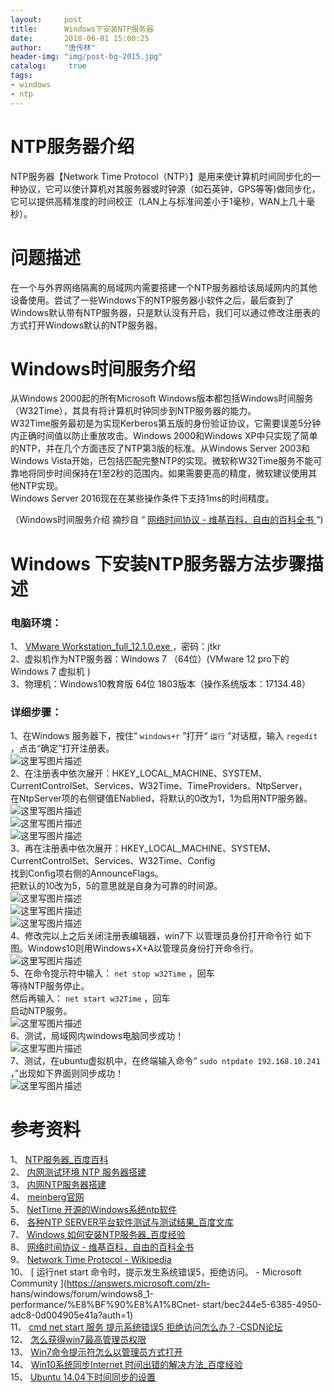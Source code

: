 ```yaml
---
layout:		post
title: 		Windows下安装NTP服务器
date: 		2018-06-01 15:00:25
author:		"唐传林"
header-img: "img/post-bg-2015.jpg"
catalog:	 true
tags:
- windows
- ntp
---
```

#  NTP服务器介绍

NTP服务器【Network Time
Protocol（NTP）】是用来使计算机时间同步化的一种协议，它可以使计算机对其服务器或时钟源（如石英钟，GPS等等)做同步化，它可以提供高精准度的时间校正（LAN上与标准间差小于1毫秒，WAN上几十毫秒）。

#  问题描述

在一个与外界网络隔离的局域网内需要搭建一个NTP服务器给该局域网内的其他设备使用。尝试了一些Windows下的NTP服务器小软件之后，最后查到了Windows默认带有NTP服务器，只是默认没有开启，我们可以通过修改注册表的方式打开Windows默认的NTP服务器。

#  Windows时间服务介绍

从Windows 2000起的所有Microsoft
Windows版本都包括Windows时间服务（W32Time），其具有将计算机时钟同步到NTP服务器的能力。  
W32Time服务最初是为实现Kerberos第五版的身份验证协议，它需要误差5分钟内正确时间值以防止重放攻击。Windows 2000和Windows
XP中只实现了简单的NTP，并在几个方面违反了NTP第3版的标准。从Windows Server 2003和Windows
Vista开始，已包括匹配完整NTP的实现。微软称W32Time服务不能可靠地将同步时间保持在1至2秒的范围内。如果需要更高的精度，微软建议使用其他NTP实现。  
Windows Server 2016现在在某些操作条件下支持1ms的时间精度。

（Windows时间服务介绍 摘抄自 “ [ 网络时间协议 - 维基百科，自由的百科全书
](https://zh.wikipedia.org/wiki/%E7%B6%B2%E8%B7%AF%E6%99%82%E9%96%93%E5%8D%94%E5%AE%9A#Windows%E6%97%B6%E9%97%B4%E6%9C%8D%E5%8A%A1)
“)

#  Windows 下安装NTP服务器方法步骤描述

###  电脑环境：

1、 [ VMware Workstation_full_12.1.0.exe
](https://pan.baidu.com/s/1et6hqiXW5uCg3ZYJoB3EoA) ，密码：jtkr  
2、虚拟机作为NTP服务器：Windows 7 （64位）(VMware 12 pro下的Windows 7 虚拟机 )  
3、物理机：Windows10教育版 64位 1803版本（操作系统版本：17134.48）

###  详细步骤：

1、在Windows 服务器下，按住“ ` windows+r ` ”打开“ ` 运行 ` ”对话框，输入 ` regedit `
，点击“确定”打开注册表。  
![这里写图片描述](http://img-blog.csdn.net/20180601104732388?watermark/2/text/aHR0cHM6Ly9ibG9nLmNzZG4ubmV0L1RhbmdfQ2h1YW5saW4=/font/5a6L5L2T/fontsize/400/fill/I0JBQkFCMA==/dissolve/70)  
2、在注册表中依次展开：HKEY_LOCAL_MACHINE、SYSTEM、CurrentControlSet、Services、W32Time、TimeProviders、NtpServer，  
在NtpServer项的右侧键值ENablied，将默认的0改为1，1为启用NTP服务器。  
![这里写图片描述](http://img-blog.csdn.net/20180601105045238?watermark/2/text/aHR0cHM6Ly9ibG9nLmNzZG4ubmV0L1RhbmdfQ2h1YW5saW4=/font/5a6L5L2T/fontsize/400/fill/I0JBQkFCMA==/dissolve/70)  
![这里写图片描述](http://img-blog.csdn.net/2018060110531145?watermark/2/text/aHR0cHM6Ly9ibG9nLmNzZG4ubmV0L1RhbmdfQ2h1YW5saW4=/font/5a6L5L2T/fontsize/400/fill/I0JBQkFCMA==/dissolve/70)  
![这里写图片描述](http://img-blog.csdn.net/20180601105328288?watermark/2/text/aHR0cHM6Ly9ibG9nLmNzZG4ubmV0L1RhbmdfQ2h1YW5saW4=/font/5a6L5L2T/fontsize/400/fill/I0JBQkFCMA==/dissolve/70)  
3、再在注册表中依次展开：HKEY_LOCAL_MACHINE、SYSTEM、CurrentControlSet、Services、W32Time、Config  
找到Config项右侧的AnnounceFlags。  
把默认的10改为5，5的意思就是自身为可靠的时间源。  
![这里写图片描述](http://img-blog.csdn.net/20180601105805783?watermark/2/text/aHR0cHM6Ly9ibG9nLmNzZG4ubmV0L1RhbmdfQ2h1YW5saW4=/font/5a6L5L2T/fontsize/400/fill/I0JBQkFCMA==/dissolve/70)  
![这里写图片描述](http://img-blog.csdn.net/20180601105812626?watermark/2/text/aHR0cHM6Ly9ibG9nLmNzZG4ubmV0L1RhbmdfQ2h1YW5saW4=/font/5a6L5L2T/fontsize/400/fill/I0JBQkFCMA==/dissolve/70)  
![这里写图片描述](http://img-blog.csdn.net/20180601105820134?watermark/2/text/aHR0cHM6Ly9ibG9nLmNzZG4ubmV0L1RhbmdfQ2h1YW5saW4=/font/5a6L5L2T/fontsize/400/fill/I0JBQkFCMA==/dissolve/70)  
4、修改完以上之后关闭注册表编辑器，win7下  以管理员身份打开命令行  如下图。Windows10则用Windows+X+A以管理员身份打开命令行。  
![这里写图片描述](http://img-blog.csdn.net/20180601111833480?watermark/2/text/aHR0cHM6Ly9ibG9nLmNzZG4ubmV0L1RhbmdfQ2h1YW5saW4=/font/5a6L5L2T/fontsize/400/fill/I0JBQkFCMA==/dissolve/70)  
5、在命令提示符中输入： ` net stop w32Time ` ，回车  
等待NTP服务停止。  
然后再输入： ` net start w32Time ` ，回车  
启动NTP服务。  
![这里写图片描述](http://img-blog.csdn.net/20180601112253482?watermark/2/text/aHR0cHM6Ly9ibG9nLmNzZG4ubmV0L1RhbmdfQ2h1YW5saW4=/font/5a6L5L2T/fontsize/400/fill/I0JBQkFCMA==/dissolve/70)  
6、测试，局域网内windows电脑同步成功！  
![这里写图片描述](http://img-blog.csdn.net/201806011449215?watermark/2/text/aHR0cHM6Ly9ibG9nLmNzZG4ubmV0L1RhbmdfQ2h1YW5saW4=/font/5a6L5L2T/fontsize/400/fill/I0JBQkFCMA==/dissolve/70)  
7、测试，在ubuntu虚拟机中，在终端输入命令“ ` sudo ntpdate 192.168.10.241 ` ，”出现如下界面则同步成功！  
![这里写图片描述](http://img-blog.csdn.net/20180601144955348?watermark/2/text/aHR0cHM6Ly9ibG9nLmNzZG4ubmV0L1RhbmdfQ2h1YW5saW4=/font/5a6L5L2T/fontsize/400/fill/I0JBQkFCMA==/dissolve/70)

#  参考资料

1、 [ NTP服务器_百度百科
](https://baike.baidu.com/item/NTP%E6%9C%8D%E5%8A%A1%E5%99%A8/8633994?fr=aladdin)  
2、 [ 内网测试环境 NTP 服务器搭建
](http://files.cppblog.com/runsisi/%E5%86%85%E7%BD%91%E7%8E%AF%E5%A2%83ntp%E6%9C%8D%E5%8A%A1%E5%99%A8%E6%90%AD%E5%BB%BA.pdf)  
3、 [ 内网NTP服务器搭建 ](http://blog.51cto.com/172595/779816)  
4、 [ meinberg官网 ](https://www.meinberg.de/download/ntp/windows/)  
5、 [ NetTime 开源的Windows系统ntp软件
](http://baijiahao.baidu.com/s?id=1577333340289884776&wfr=spider&for=pc)  
6、 [ 各种NTP SERVER平台软件测试与测试结果_百度文库
](https://wenku.baidu.com/view/1ac330ad4a7302768e9939d1.html)  
7、 [ Windows 如何安装NTP服务器_百度经验
](https://jingyan.baidu.com/article/e4511cf358ebf52b845eaff9.html)  
8、 [ 网络时间协议 - 维基百科，自由的百科全书
](https://zh.wikipedia.org/wiki/%E7%B6%B2%E8%B7%AF%E6%99%82%E9%96%93%E5%8D%94%E5%AE%9A#Windows%E6%97%B6%E9%97%B4%E6%9C%8D%E5%8A%A1)  
9、 [ Network Time Protocol - Wikipedia
](https://en.wikipedia.org/wiki/Network_Time_Protocol)  
10、 [ 运行net start 命令时，提示发生系统错误5，拒绝访问。 - Microsoft Community
](https://answers.microsoft.com/zh-
hans/windows/forum/windows8_1-performance/%E8%BF%90%E8%A1%8Cnet-
start/bec244e5-6385-4950-adc8-0d004905e41a?auth=1)  
11、 [ cmd net start 服务 提示系统错误5 拒绝访问怎么办？-CSDN论坛
](https://bbs.csdn.net/topics/320235799)  
12、 [ 怎么获得win7最高管理员权限
](https://jingyan.baidu.com/article/c275f6ba38fb6ae33d75670b.html)  
13、 [ Win7命令提示符怎么以管理员方式打开
](https://jingyan.baidu.com/article/ca41422fff77021eae99ed86.html)  
14、 [ Win10系统同步Internet 时间出错的解决方法_百度经验
](https://jingyan.baidu.com/article/3c48dd34a6b22ae10be35819.html)  
15、 [ Ubuntu 14.04下时间同步的设置
](https://blog.csdn.net/luozhb529/article/details/39158549)

